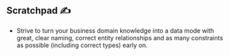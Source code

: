 ## Scratchpad ✍

* Strive to turn your business domain knowledge into a data mode with great, clear naming, correct entity relationships and as many constraints as possible (including correct types) early on.
